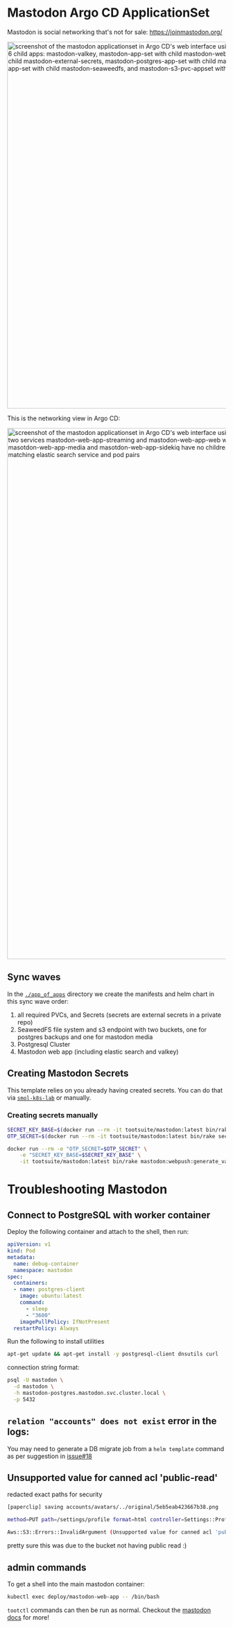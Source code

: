 # Mastodon Argo CD ApplicationSet
Mastodon is social networking that's not for sale: https://joinmastodon.org/

<img width="846" src="https://github.com/small-hack/argocd-apps/assets/2389292/712e9538-9409-49a6-8d93-a6464f368134" alt="screenshot of the mastodon applicationset in Argo CD's web interface using the tree mode view. the main mastodon app has 6 child apps: mastodon-valkey, mastodon-app-set with child mastodon-web-app, mastodon-external-secrets-appset with child mastodon-external-secrets, mastodon-postgres-app-set with child mastodon-postgres-cluster, mastodon-s3-provider-app-set with child mastodon-seaweedfs, and mastodon-s3-pvc-appset with child mastodon-s3-pvc.">

This is the networking view in Argo CD:

<img width="1225" alt="screenshot of the mastodon applicationset in Argo CD's web interface using the networking tree mode view. it shows the flow of cloud to ip address to mastodon-web-app ingress to two services mastodon-web-app-streaming and mastodon-web-app-web which each go to their respective pods. There's also additional services and pods outside of that flow. pods masotdon-web-app-media and masotdon-web-app-sidekiq have no children. 2 elastic search services have the same elastic search pod child. and then there's an additional 3 matching elastic search service and pod pairs" src="https://github.com/small-hack/argocd-apps/assets/2389292/d2ea734d-8dd9-49fd-8a5e-acbecafe3f3a">


## Sync waves
In the [`./app_of_apps`](./app_of_apps) directory we create the manifests and helm chart in this sync wave order:
1. all required PVCs, and Secrets (secrets are external secrets in a private repo)
2. SeaweedFS file system and s3 endpoint with two buckets, one for postgres backups and one for mastodon media
3. Postgresql Cluster
4. Mastodon web app (including elastic search and valkey)

## Creating Mastodon Secrets
This template relies on you already having created secrets. You can do that via [`smol-k8s-lab`](https://small-hack.github.io/smol-k8s-lab/k8s_apps/mastodon/) or manually.

### Creating secrets manually

```bash
SECRET_KEY_BASE=$(docker run --rm -it tootsuite/mastodon:latest bin/rake secret)
OTP_SECRET=$(docker run --rm -it tootsuite/mastodon:latest bin/rake secret)

docker run --rm -e "OTP_SECRET=$OTP_SECRET" \
    -e "SECRET_KEY_BASE=$SECRET_KEY_BASE" \
    -it tootsuite/mastodon:latest bin/rake mastodon:webpush:generate_vapid_key
```

# Troubleshooting Mastodon

## Connect to PostgreSQL with worker container
Deploy the following container and attach to the shell, then run:

```yaml
apiVersion: v1
kind: Pod
metadata:
  name: debug-container
  namespace: mastodon
spec:
  containers:
  - name: postgres-client
    image: ubuntu:latest
    command:
      - sleep
      - "3600"
    imagePullPolicy: IfNotPresent
  restartPolicy: Always
```

Run the following to install utilities

```bash
apt-get update && apt-get install -y postgresql-client dnsutils curl
```

connection string format:

```bash
psql -U mastodon \
  -d mastodon \
  -h mastodon-postgres.mastodon.svc.cluster.local \
  -p 5432
```

## `relation "accounts" does not exist` error in the logs:

You may need to generate a DB migrate job from a `helm template` command as per suggestion in [issue#18](https://github.com/mastodon/chart/issues/18#issuecomment-1369804876)

## Unsupported value for canned acl 'public-read'
redacted exact paths for security
```bash
[paperclip] saving accounts/avatars/../original/5eb5eab423667b38.png

method=PUT path=/settings/profile format=html controller=Settings::ProfilesController action=update status=500 error='Aws::S3::Errors::InvalidArgument: Unsupported value for canned acl 'public-read'' duration=368.45 view=0.00 db=1.15

Aws::S3::Errors::InvalidArgument (Unsupported value for canned acl 'public-read'):
```

pretty sure this was due to the bucket not having public read :)

## admin commands

To get a shell into the main mastodon container:
```bash
kubectl exec deploy/mastodon-web-app -- /bin/bash
```

`tootctl` commands can then be run as normal. Checkout the [mastodon docs](https://docs.joinmastodon.org/admin/tootctl/) for more!
